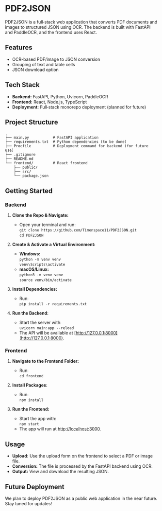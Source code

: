 # PDF2JSON

PDF2JSON is a full‑stack web application that converts PDF documents and images to structured JSON using OCR. The backend is built with FastAPI and PaddleOCR, and the frontend uses React.

## Features

- OCR-based PDF/image to JSON conversion  
- Grouping of text and table cells  
- JSON download option

## Tech Stack

- **Backend:** FastAPI, Python, Uvicorn, PaddleOCR  
- **Frontend:** React, Node.js, TypeScript
- **Deployment:** Full‑stack monorepo deployment (planned for future)

## Project Structure

```
.
├── main.py           # FastAPI application
├── requirements.txt  # Python dependencies (to be done)
├── Procfile          # Deployment command for backend (for future use)
├── .gitignore
├── README.md
└── frontend/         # React frontend
    ├── public/
    ├── src/
    └── package.json
```

## Getting Started

### Backend

1. **Clone the Repo & Navigate:**
   - Open your terminal and run:  
     `git clone https://github.com/Timenspace11/PDF2JSON.git`  
     `cd PDF2JSON`

2. **Create & Activate a Virtual Environment:**
   - **Windows:**  
     `python -m venv venv`  
     `venv\Scripts\activate`
   - **macOS/Linux:**  
     `python3 -m venv venv`  
     `source venv/bin/activate`

3. **Install Dependencies:**
   - Run:  
     `pip install -r requirements.txt`

4. **Run the Backend:**
   - Start the server with:  
     `uvicorn main:app --reload`  
   - The API will be available at [http://127.0.0.1:8000](http://127.0.0.1:8000).

### Frontend

1. **Navigate to the Frontend Folder:**
   - Run:  
     `cd frontend`

2. **Install Packages:**
   - Run:  
     `npm install`

3. **Run the Frontend:**
   - Start the app with:  
     `npm start`  
   - The app will run at [http://localhost:3000](http://localhost:3000).

## Usage

- **Upload:** Use the upload form on the frontend to select a PDF or image file.
- **Conversion:** The file is processed by the FastAPI backend using OCR.
- **Output:** View and download the resulting JSON.

## Future Deployment

We plan to deploy PDF2JSON as a public web application in the near future. Stay tuned for updates!
